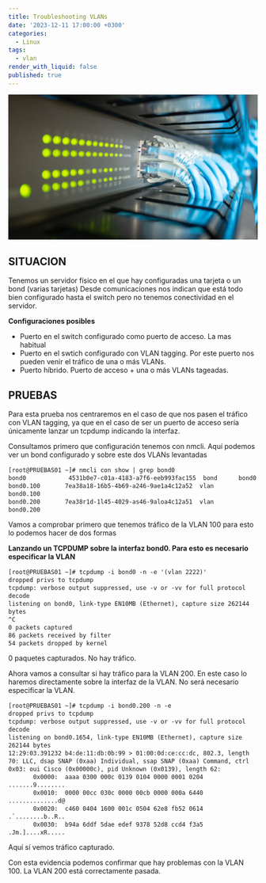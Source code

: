 ```yaml
---
title: Troubleshooting VLANs
date: '2023-12-11 17:00:00 +0300'
categories:
  - Linux
tags:
  - vlan
render_with_liquid: false
published: true
---
```


![switch](/assets/img/common/switch1.jpg)



## SITUACION

Tenemos un servidor físico en el que hay configuradas una tarjeta o un bond (varias tarjetas)
Desde comunicaciones nos indican que está todo bien configurado hasta el switch pero no tenemos conectividad en el servidor.


**Configuraciones posibles**

- Puerto en el switch configurado como puerto de acceso. La mas habitual
- Puerto en el swtich configurado con VLAN tagging. Por este puerto nos pueden venir el tráfico de una o más VLANs.
- Puerto híbrido. Puerto de acceso + una o más VLANs tageadas.

## PRUEBAS

Para esta prueba nos centraremos en el caso de que nos pasen el tráfico con VLAN tagging, ya que en el caso de ser un puerto de acceso sería únicamente lanzar un tcpdump indicando la interfaz.

Consultamos primero que configuración tenemos con nmcli. Aquí podemos ver un bond configurado y sobre este dos VLANs levantadas
```plaintext
[root@PRUEBAS01 ~]# nmcli con show | grep bond0
bond0            4531b0e7-c01a-4183-a7f6-eeb993fac155  bond      bond0
bond0.100       7ea38a18-16b5-4b69-a246-9ae1a4c12a52  vlan      bond0.100
bond0.200       7ea38r1d-1l45-4029-as46-9aloa4c12a51  vlan      bond0.200
```
Vamos a comprobar primero que tenemos tráfico de la VLAN 100 para esto lo podemos hacer de dos formas

**Lanzando un TCPDUMP sobre la interfaz bond0. Para esto es necesario especificar la VLAN**
```plaintext
[root@PRUEBAS01 ~]# tcpdump -i bond0 -n -e '(vlan 2222)'
dropped privs to tcpdump
tcpdump: verbose output suppressed, use -v or -vv for full protocol decode
listening on bond0, link-type EN10MB (Ethernet), capture size 262144 bytes
^C
0 packets captured
86 packets received by filter
54 packets dropped by kernel
```
0 paquetes capturados. No hay tráfico.

Ahora vamos a consultar si hay tráfico para la VLAN 200. En este caso lo haremos directamente sobre la interfaz de la VLAN. No será necesario especificar la VLAN.
```plaintext
[root@PRUEBAS01 ~]# tcpdump -i bond0.200 -n -e
dropped privs to tcpdump
tcpdump: verbose output suppressed, use -v or -vv for full protocol decode
listening on bond0.1654, link-type EN10MB (Ethernet), capture size 262144 bytes
12:29:03.391232 b4:de:11:db:0b:99 > 01:00:0d:ce:cc:dc, 802.3, length 70: LLC, dsap SNAP (0xaa) Individual, ssap SNAP (0xaa) Command, ctrl 0x03: oui Cisco (0x00000c), pid Unknown (0x0139), length 62:
       0x0000:  aaaa 0300 000c 0139 0104 0000 0001 0204  .......9........
       0x0010:  0000 00cc 030c 0000 00cb 0000 000a 6440  ..............d@
       0x0020:  c460 0404 1600 001c 0504 62e8 fb52 0614  .`........b..R..
       0x0030:  b94a 6ddf 5dae edef 9378 52d8 ccd4 f3a5  .Jm.]....xR.....
```	   
	   
Aquí sí vemos tráfico capturado.

Con esta evidencia podemos confirmar que hay problemas con la VLAN 100. La VLAN 200 está correctamente pasada.
